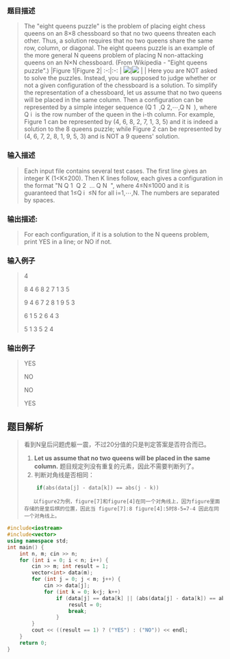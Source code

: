 ### 题目描述

> The "eight queens puzzle" is the problem of placing eight chess queens on an 8×8 chessboard so that no two queens threaten each other. Thus, a solution requires that no two queens share the same row, column, or diagonal. The eight queens puzzle is an example of the more general N queens problem of placing N non-attacking queens on an N×N chessboard. (From Wikipedia - "Eight queens puzzle".)
>|Figure 1|Figure 2|
>:-:|:-:
>|
>![](https://images.ptausercontent.com/7d0443cf-5c19-4494-98a6-0f0f54894eaa.jpg)|![](https://images.ptausercontent.com/d187e37a-4eb8-4215-8e2c-040a73c5c8d8.jpg)
>| |
>Here you are NOT asked to solve the puzzles. Instead, you are supposed to judge whether or not a given configuration of the chessboard is a solution. To simplify the representation of a chessboard, let us assume that no two queens will be placed in the same column. Then a configuration can be represented by a simple integer sequence (Q
​1
​​ ,Q
​2
​​ ,⋯,Q
​N
​​ ), where Q
​i
​​  is the row number of the queen in the i-th column. For example, Figure 1 can be represented by (4, 6, 8, 2, 7, 1, 3, 5) and it is indeed a solution to the 8 queens puzzle; while Figure 2 can be represented by (4, 6, 7, 2, 8, 1, 9, 5, 3) and is NOT a 9 queens' solution.

### 输入描述

> Each input file contains several test cases. The first line gives an integer K (1<K≤200). Then K lines follow, each gives a configuration in the format "N Q
​1
​​  Q
​2
​​  ... Q
​N
​​ ", where 4≤N≤1000 and it is guaranteed that 1≤Q
​i
​​ ≤N for all i=1,⋯,N. The numbers are separated by spaces.


### 输出描述:
>For each configuration, if it is a solution to the N queens problem, print YES in a line; or NO if not.

### 输入例子
> 4
>
>8 4 6 8 2 7 1 3 5
>
>9 4 6 7 2 8 1 9 5 3
>
>6 1 5 2 6 4 3
>
>5 1 3 5 2 4

### 输出例子
>YES
>
>NO
>
>NO
>
>YES

## 题目解析
> 看到N皇后问题虎躯一震，不过20分值的只是判定答案是否符合而已。
>
>1. **Let us assume that no two queens will be placed in the same column.** 题目规定列没有重复的元素，因此不需要判断列了。
>2. 判断对角线是否相同：
>   ```c++
>       if(abs(data[j] - data[k]) == abs(j - k))
>   ```
>        以figure2为例，figure[7]和figure[4]在同一个对角线上，因为figure里面存储的是皇后棋的位置，因此当 figure[7]:8 figure[4]:5时8-5=7-4 因此在同一个对角线上。

```C++
#include<iostream>
#include<vector>
using namespace std;
int main() {
	int n, m; cin >> n;
	for (int i = 0; i < n; i++) {
		cin >> m; int result = 1;
		vector<int> data(m);
		for (int j = 0; j < m; j++) {
			cin >> data[j];
			for (int k = 0; k<j; k++)
				if (data[j] == data[k] || (abs(data[j] - data[k]) == abs(j - k))) {
					result = 0;
					break;
				}
		}
		cout << ((result == 1) ? ("YES") : ("NO")) << endl;
	}
	return 0;
}
```